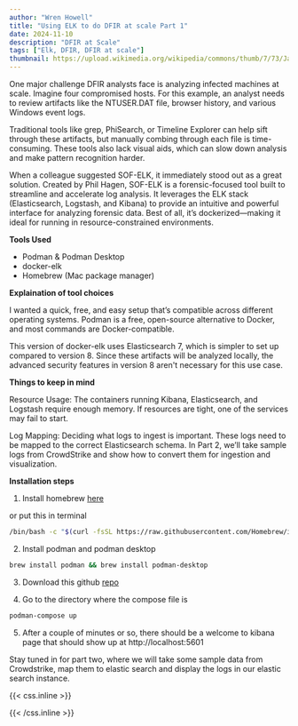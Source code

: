 ```yaml
---
author: "Wren Howell"
title: "Using ELK to do DFIR at scale Part 1"
date: 2024-11-10
description: "DFIR at Scale"
tags: ["Elk, DFIR, DFIR at scale"]
thumbnail: https://upload.wikimedia.org/wikipedia/commons/thumb/7/73/Jasper.Wapiti-Hirsch.P1033401.jpg/800px-Jasper.Wapiti-Hirsch.P1033401.jpg
---
```

One major challenge DFIR analysts face is analyzing infected machines at scale. Imagine four compromised hosts. For this example, an analyst needs to review artifacts like the NTUSER.DAT file, browser history, and various Windows event logs.

Traditional tools like grep, PhiSearch, or Timeline Explorer can help sift through these artifacts, but manually combing through each file is time-consuming. These tools also lack visual aids, which can slow down analysis and make pattern recognition harder.

When a colleague suggested SOF-ELK, it immediately stood out as a great solution. Created by Phil Hagen, SOF-ELK is a forensic-focused tool built to streamline and accelerate log analysis. It leverages the ELK stack (Elasticsearch, Logstash, and Kibana) to provide an intuitive and powerful interface for analyzing forensic data. Best of all, it’s dockerized—making it ideal for running in resource-constrained environments.

 **Tools Used**

- Podman & Podman Desktop
- docker-elk
- Homebrew (Mac package manager)


**Explaination of tool choices**

I wanted a quick, free, and easy setup that’s compatible across different operating systems. Podman is a free, open-source alternative to Docker, and most commands are Docker-compatible.

This version of docker-elk uses Elasticsearch 7, which is simpler to set up compared to version 8. Since these artifacts will be analyzed locally, the advanced security features in version 8 aren't necessary for this use case.


**Things to keep in mind**

Resource Usage: The containers running Kibana, Elasticsearch, and Logstash require enough memory. If resources are tight, one of the services may fail to start.

Log Mapping: Deciding what logs to ingest is important. These logs need to be mapped to the correct Elasticsearch schema. In Part 2, we’ll take sample logs from CrowdStrike and show how to convert them for ingestion and visualization.

**Installation steps**

1) Install homebrew [here](https://brew.sh)

or put this in terminal

```bash
/bin/bash -c "$(curl -fsSL https://raw.githubusercontent.com/Homebrew/install/HEAD/install.sh)"
```

2) Install podman and podman desktop 

```bash
brew install podman && brew install podman-desktop
```

3) Download this github [repo](https://github.com/deviantony/docker-elk)

4) Go to the directory where the compose file is 

```bash
podman-compose up
```

5) After a couple of minutes or so, there should be a welcome to kibana page that should show up at http://localhost:5601

Stay tuned in for part two, where we will take some sample data from Crowdstrike, map them to elastic search and display the logs in our elastic search instance. 

{{< css.inline >}}

<style>
.emojify {
	font-family: Apple Color Emoji, Segoe UI Emoji, NotoColorEmoji, Segoe UI Symbol, Android Emoji, EmojiSymbols;
	font-size: 2rem;
	vertical-align: middle;
}
@media screen and (max-width:650px) {
  .nowrap {
    display: block;
    margin: 25px 0;
  }
}
</style>

{{< /css.inline >}}

